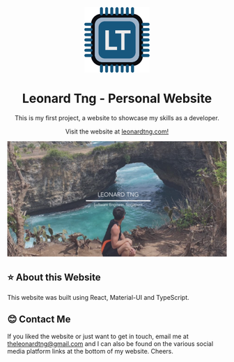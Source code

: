 <div align="center">
  <img alt="Logo" src="src/assets/images/logo.png" width="150" />
</div>
<h1 align="center">
  Leonard Tng - Personal Website
</h1>
<p align="center">
  This is my first project, a website to showcase my skills as a developer.
</p>
<p align="center">
  Visit the website at <a href="https://www.leonardtng.com/" target="_blank">leonardtng.com!</a>
</p>

![demo](src/assets/images/card.png)

## ⭐ About this Website
This website was built using React, Material-UI and TypeScript.

## 😊 Contact Me
If you liked the website or just want to get in touch, email me at <a href="mailto:theleonardtng@gmail.com">theleonardtng@gmail.com</a> and I can also be found on the various social media platform links at the bottom of my website. Cheers.